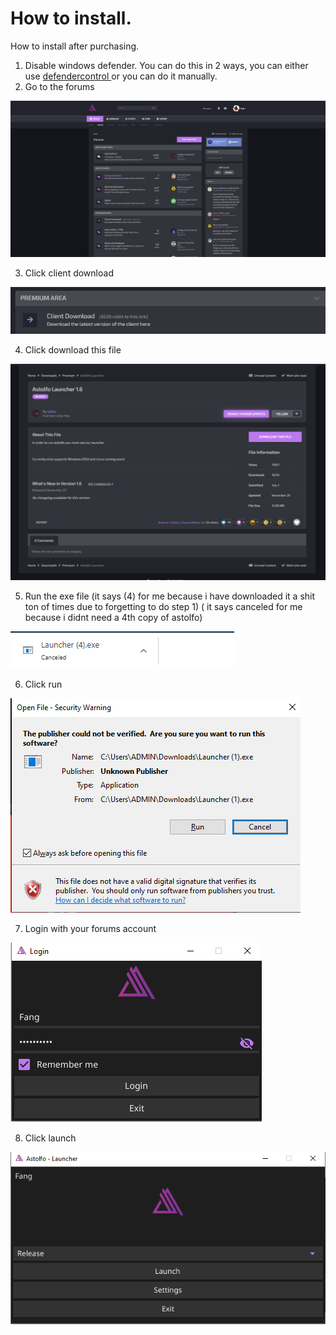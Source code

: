 # How to install.

How to install after purchasing.

1. Disable windows defender. You can do this in 2 ways, you can either use [defendercontrol ](https://mega.nz/file/XVBXyayJ#30-yWtB_x0_m5in1y4iGSbOMRJ-ZAixYzVrVyzYF2gw)or you can do it manually.
2. Go to the forums 

![](../../.gitbook/assets/image%20%282%29.png)

3. Click client download

![](../../.gitbook/assets/image%20%288%29.png)

4. Click download this file

![](../../.gitbook/assets/image%20%2811%29.png)

5. Run the exe file \(it says \(4\) for me because i have downloaded it a shit ton of times due to forgetting to do step 1\) \( it says canceled for me because i didnt need a 4th copy of astolfo\)

![](../../.gitbook/assets/image%20%285%29.png)

6. Click run 

![](../../.gitbook/assets/image.png)

7. Login with your forums account

![](../../.gitbook/assets/image%20%2813%29.png)

8. Click launch

![](../../.gitbook/assets/image%20%286%29.png)



